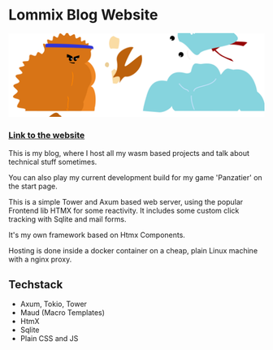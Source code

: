 # Lommix Blog Website

![banner](static/images/new_banner.svg)

### [Link to the website](https://lommix.com)

This is my blog, where I host all my wasm based projects and talk about technical stuff sometimes.

You can also play my current development build for my game 'Panzatier' on the start page.

This is a simple Tower and Axum based web server, using the popular Frontend lib HTMX for some reactivity.
It includes some custom click tracking with Sqlite and mail forms.

It's my own framework based on Htmx Components.

Hosting is done inside a docker container on a cheap, plain Linux machine with a nginx proxy.

## Techstack

-   Axum, Tokio, Tower
-   Maud (Macro Templates)
-   HtmX
-   Sqlite
-   Plain CSS and JS
